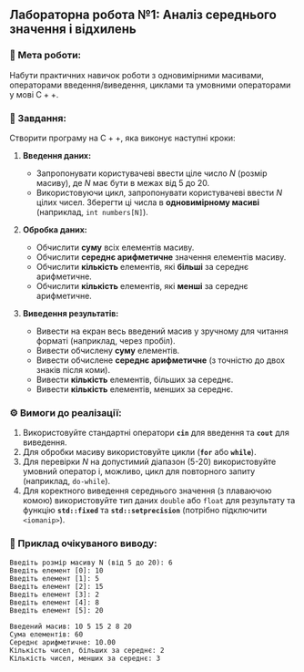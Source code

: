 ## Лабораторна робота №1: Аналіз середнього значення і відхилень

### 🎯 Мета роботи:

Набути практичних навичок роботи з одновимірними масивами, операторами введення/виведення, циклами та умовними операторами у мові $\text{C}++$.

### 📝 Завдання:

Створити програму на $\text{C}++$, яка виконує наступні кроки:

1.  **Введення даних:**

      * Запропонувати користувачеві ввести ціле число $N$ (розмір масиву), де $N$ має бути в межах від $5$ до $20$.
      * Використовуючи цикл, запропонувати користувачеві ввести $N$ цілих чисел. Зберегти ці числа в **одновимірному масиві** (наприклад, `int numbers[N]`).

2.  **Обробка даних:**

      * Обчислити **суму** всіх елементів масиву.
      * Обчислити **середнє арифметичне** значення елементів масиву.
      * Обчислити **кількість** елементів, які **більші** за середнє арифметичне.
      * Обчислити **кількість** елементів, які **менші** за середнє арифметичне.

3.  **Виведення результатів:**

      * Вивести на екран весь введений масив у зручному для читання форматі (наприклад, через пробіл).
      * Вивести обчислену **суму** елементів.
      * Вивести обчислене **середнє арифметичне** (з точністю до двох знаків після коми).
      * Вивести **кількість** елементів, більших за середнє.
      * Вивести **кількість** елементів, менших за середнє.

### ⚙️ Вимоги до реалізації:

1.  Використовуйте стандартні оператори **`cin`** для введення та **`cout`** для виведення.
2.  Для обробки масиву використовуйте цикли (**`for`** або **`while`**).
3.  Для перевірки $N$ на допустимий діапазон (5-20) використовуйте умовний оператор і, можливо, цикл для повторного запиту (наприклад, `do-while`).
4.  Для коректного виведення середнього значення (з плаваючою комою) використовуйте тип даних `double` або `float` для результату та функцію **`std::fixed`** та **`std::setprecision`** (потрібно підключити `<iomanip>`).

### 🔑 Приклад очікуваного виводу:

```
Введіть розмір масиву N (від 5 до 20): 6
Введіть елемент [0]: 10
Введіть елемент [1]: 5
Введіть елемент [2]: 15
Введіть елемент [3]: 2
Введіть елемент [4]: 8
Введіть елемент [5]: 20

Введений масив: 10 5 15 2 8 20
Сума елементів: 60
Середнє арифметичне: 10.00
Кількість чисел, більших за середнє: 2
Кількість чисел, менших за середнє: 3
```
